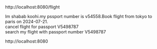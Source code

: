 http://localhost:8080/flight

Im shabab koohi.my pssport number is v54558.Book flight from tokyo to paris on 2024-07-21.
</br>
cancel flight for passport V5498787
</br>
search my flight with passport number V5498787

http://localhost:8080


